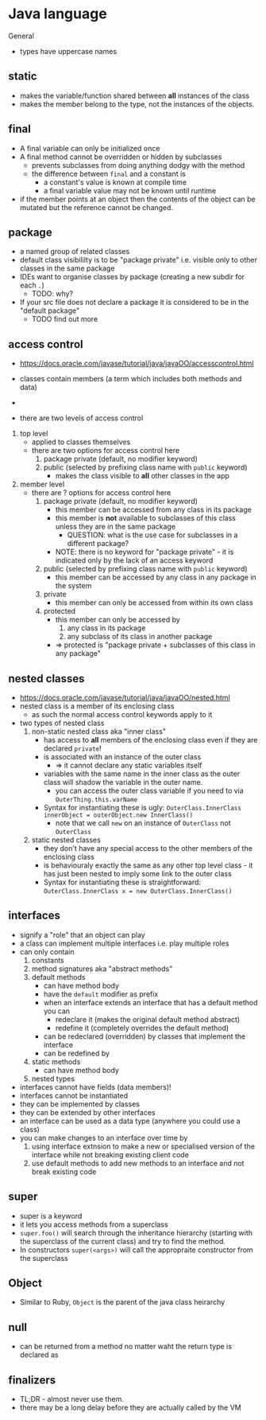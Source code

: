 # Java language

General

* types have uppercase names

## static

* makes the variable/function shared between **all** instances of the class
* makes the member belong to the type, not the instances of the objects.

## final

* A final variable can only be initialized once
* A final method cannot be overridden or hidden by subclasses
    * prevents subclasses from doing anything dodgy with the method
    * the difference between `final` and a constant is
        * a constant's value is known at compile time
        * a final variable value may not be known until runtime
* if the member points at an object then the contents of the object can be
  mutated but the reference cannot be changed.

## package

* a named group of related classes
* default class visibililty is to be "package private" i.e. visible only to
  other classes in the same package
* IDEs want to organise classes by package (creating a new subdir for each `.`)
    * TODO: why?
* If your src file does not declare a package it is considered to be in the
  "default package"
    * TODO find out more

## access control

* https://docs.oracle.com/javase/tutorial/java/javaOO/accesscontrol.html

* classes contain members (a term which includes both methods and data)
*

* there are two levels of access control
1. top level
    * applied to classes themselves
    * there are two options for access control here
        1. package private (default, no modifier keyword)
        2. public (selected by prefixing class name with `public` keyword)
            * makes the class visible to **all** other classes in the app
2. member level
    * there are ? options for access control here
        1. package private (default, no modifier keyword)
            * this member can be accessed from any class in its package
            * this member is **not** available to subclasses of this class unless they are in the same package
                * QUESTION: what is the use case for subclasses in a different package?
            * NOTE: there is no keyword for "package private" - it is indicated only by the lack of an access keyword
        2. public (selected by prefixing class name with `public` keyword)
            * this member can be accessed by any class in any package in the system
        3. private
            * this member can only be accessed from within its own class
        4. protected
            * this member can only be accessed by
                1. any class in its package
                2. any subclass of its class in another package
            * => protected is "package private + subclasses of this class in any package"


## nested classes

* https://docs.oracle.com/javase/tutorial/java/javaOO/nested.html
* nested class is a member of its enclosing class
    * as such the normal access control keywords apply to it
* two types of nested class
    1. non-static nested class aka "inner class"
        * has access to **all** members of the enclosing class even if they are declared `private`!
        * is associated with an instance of the outer class
            * => it cannot declare any static variables itself
        * variables with the same name in the inner class as the outer class will shadow the variable in the outer name.
            * you can access the outer class variable if you need to via `OuterThing.this.varName`
        * Syntax for instantiating these is ugly: `OuterClass.InnerClass innerObject = outerObject.new InnerClass()`
            * note that we call `new` on an instance of `OuterClass` not `OuterClass`
    2. static nested classes
        * they don't have any special access to the other members of the enclosing class
        * is behaviouraly exactly the same as any other top level class - it has just been nested to imply some link to the outer class
        * Syntax for instantiating these is straightforward: `OuterClass.InnerClass x = new OuterClass.InnerClass()`

## interfaces

* signify a "role" that an object can play
* a class can implement multiple interfaces i.e. play multiple roles
* can only contain
    1. constants
    2. method signatures aka "abstract methods"
    3. default methods
        * can have method body
        * have the `default` modifier as prefix
        * when an interface extends an interface that has a default method you can
            * redeclare it (makes the original default method abstract)
            * redefine it (completely overrides the default method)
        * can be redeclared (overridden) by classes that implement the interface
        * can be redefined by
    4. static methods
        * can have method body
    5. nested types
* interfaces cannot have fields (data members)!
* interfaces cannot be instantiated
* they can be implemented by classes
* they can be extended by other interfaces
* an interface can be used as a data type (anywhere you could use a class)
* you can make changes to an interface over time by
    1. using interface extnsion to make a new or specialised version of the interface while not breaking existing client code
    1. use default methods to add new methods to an interface and not break existing code

## super

* super is a keyword
* it lets you access methods from a superclass
* `super.foo()` will search through the inheritance hierarchy (starting with the superclass of the current class) and try to find the method.
* In constructors `super(<args>)` will call the appropraite constructor from the superclass


## Object

* Similar to Ruby, `Object` is the parent of the java class heirarchy


## null

* can be returned from a method no matter waht the return type is declared as


## finalizers

* TL;DR - almost never use them.
* there may be a long delay before they are actually called by the VM

